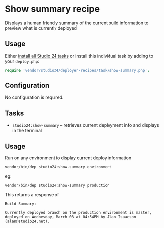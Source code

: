# Show summary recipe

Displays a human friendly summary of the current build information to preview what is currently deployed

## Usage

Either [install all Studio 24 tasks](../README.md#installation) or install this individual task by adding to your `deploy.php`:

```php
require 'vendor/studio24/deployer-recipes/task/show-summary.php';
```

## Configuration
No configuration is required.

## Tasks

- `studio24:show-summary` – retrieves current deployment info and displays in the terminal

## Usage
  
Run on any environment to display current deploy information   

```
vendor/bin/dep studio24:show-summary environment
```  

eg:
```
vendor/bin/dep studio24:show-summary production
```  

This returns a response of

```
Build Summary:
 
Currently deployed branch on the production environment is master, deployed on Wednesday, March 03 at 04:54PM by Alan Isaacson (alan@studio24.net).

```





